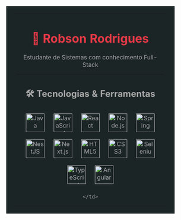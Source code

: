 <table align="center" style="border: none; background-color: #1C2526; padding: 20px; width: 90%; max-width: 800px;">
  <tr>
    <td style="border: none; text-align: center; color: #A8A8A8;">
      
<h1 align="center" style="color: #E63946;">👾 Robson Rodrigues</h1>
<p align="center" style="color: #A8A8A8;">Estudante de Sistemas com conhecimento Full-Stack</p>

---

## 🛠️ Tecnologias & Ferramentas

<p align="center">
  <img src="https://cdn.jsdelivr.net/gh/devicons/devicon@latest/icons/java/java-plain-wordmark.svg" alt="Java" width="50" height="50" style="margin: 10px;"/>
  <img src="https://cdn.jsdelivr.net/gh/devicons/devicon@latest/icons/javascript/javascript-original.svg" alt="JavaScript" width="50" height="50" style="margin: 10px;"/>
  <img src="https://cdn.jsdelivr.net/gh/devicons/devicon@latest/icons/react/react-original-wordmark.svg" alt="React" width="50" height="50" style="margin: 10px;"/>
  <img src="https://cdn.jsdelivr.net/gh/devicons/devicon@latest/icons/nodejs/nodejs-original-wordmark.svg" alt="Node.js" width="50" height="50" style="margin: 10px;"/>
  <img src="https://cdn.jsdelivr.net/gh/devicons/devicon@latest/icons/spring/spring-original-wordmark.svg" alt="Spring" width="50" height="50" style="margin: 10px;"/>
  <img src="https://cdn.jsdelivr.net/gh/devicons/devicon@latest/icons/nestjs/nestjs-original.svg" alt="NestJS" width="50" height="50" style="margin: 10px;"/>
  <img src="https://cdn.jsdelivr.net/gh/devicons/devicon@latest/icons/nextjs/nextjs-original.svg" alt="Next.js" width="50" height="50" style="margin: 10px;"/>
  <img src="https://cdn.jsdelivr.net/gh/devicons/devicon@latest/icons/html5/html5-original.svg" alt="HTML5" width="50" height="50" style="margin: 10px;"/>
  <img src="https://cdn.jsdelivr.net/gh/devicons/devicon@latest/icons/css3/css3-original.svg" alt="CSS3" width="50" height="50" style="margin: 10px;"/>
  <img src="https://cdn.jsdelivr.net/gh/devicons/devicon@latest/icons/selenium/selenium-original.svg" alt="Selenium" width="50" height="50" style="margin: 10px;"/>
  <img src="https://cdn.jsdelivr.net/gh/devicons/devicon@latest/icons/typescript/typescript-original.svg" alt="TypeScript" width="50" height="50" style="margin: 10px;"/>
  <img src="https://cdn.jsdelivr.net/gh/devicons/devicon@latest/icons/angular/angular-original.svg" alt="Angular" width="50" height="50" style="margin: 10px;"/>
</p>

    </td>
  </tr>
</table>
